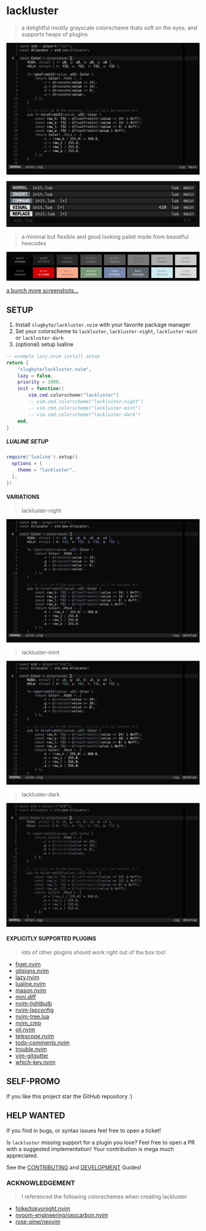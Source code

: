 # lackluster
> a delightful mostly grayscale colorscheme thats soft on the eyes, and supports heaps of plugins

![a screenshot of neovim with the lackluster colorscheme](./asset/lackluster-theme-default.png)

![a picture of lackluster lualine variations](./asset/lackluster-lualine.png)

> a minimal but flexible and good looking pallet made from beautiful hexcodes

![a picture of the lackluster color pallet](./asset/lackluster-pallet.png)

[a bunch more screenshots...](./SCREENSHOT.md)


## SETUP
1. Install `slugbyte/lackluster.nvim` with your favorite package manager
2. Set your colorscheme to `lackluster`, `lackluster-night`, `lackluster-mint` or `lackluster-dark`
3. (optional) setup lualine

```lua 
-- example lazy.nvim install setup
return {
    "slugbyte/lackluster.nvim",
    lazy = false,
    priority = 1000,
    init = function()
        vim.cmd.colorscheme("lackluster")
        -- vim.cmd.colorscheme("lackluster-night")
        -- vim.cmd.colorscheme("lackluster-mint")
        -- vim.cmd.colorscheme("lackluster-dark")
    end,
}
```


##### LUALINE SETUP
```lua
require('lualine').setup({
  options = {
    theme = "lackluster",
  },
})
```

#### VARIATIONS
> lackluster-night

![a screenshot of neovim with the lackluster-night colorscheme](./asset/lackluster-theme-night.png)

> lackluster-mint

![a screenshot of neovim with the lackluster-mint colorscheme](./asset/lackluster-theme-mint.png)

> lackluster-dark

![a screenshot of neovim with the lackluster-dark colorscheme](./asset/lackluster-theme-dark.png)


#### EXPLICITLY SUPPORTED PLUGINS
> lots of other plugins should work right out of the box too!
* [figet.nvim](https://github.com/j-hui/fidget.nvim)
* [gitsigns.nvim](https://github.com/lewis6991/gitsigns.nvim)
* [lazy.nvim](https://github.com/folke/lazy.nvim)
* [lualine.nvim](https://github.com/nvim-lualine/lualine.nvim)
* [mason.nvim](https://github.com/williamboman/mason.nvim)
* [mini.diff](https://github.com/echasnovski/mini.diff)
* [nvim-lightbulb](https://github.com/kosayoda/nvim-lightbulb)
* [nvim-lspconfig](https://github.com/neovim/nvim-lspconfig)
* [nvim-tree.lua](https://github.com/nvim-tree/nvim-tree.lua/tree/master?tab=readme-ov-file)
* [nvim\_cmp](https://github.com/hrsh7th/nvim-cmp)
* [oil.nvim](https://github.com/stevearc/oil.nvim)
* [telescope.nvim](https://github.com/nvim-telescope/telescope.nvim)
* [todo-comments.nvim](https://github.com/folke/todo-comments.nvim)
* [trouble.nvim](https://github.com/folke/trouble.nvim)
* [vim-gitgutter](https://github.com/airblade/vim-gitgutter)
* [which-key.nvim](https://github.com/folke/which-key.nvim)

## SELF-PROMO
If you like this project star the GitHub repository :)

## HELP WANTED
If you find in bugs, or syntax issues feel free to open a ticket!

Is `lackluster` missing support for a plugin you love? Feel free to open a PR with a
suggested implementation! Your contribution is mega much appreciated.

See the [CONTRIBUTING](./CONTRIBUTING.md) and [DEVELOPMENT](./DEVELOPMENT.md) Guides!

### ACKNOWLEDGEMENT
> I referenced the following colorschemes when creating lackluster
* [folke/tokyonight.nvim](https://github.com/folke/tokyonight.nvim/tree/main)
* [nyoom-engineering/oxocarbon.nvim](https://github.com/nyoom-engineering/oxocarbon.nvim)
* [rose-pine/neovim](https://github.com/rose-pine/neovim)
